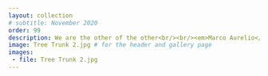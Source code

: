 ```yaml
---
layout: collection
# subtitle: November 2020
order: 99
description: We are the other of the other<br/><br/><em>Marco Aurelio</em>
image: Tree Trunk 2.jpg # for the header and gallery page
images:
 - file: Tree Trunk 2.jpg
---
```


